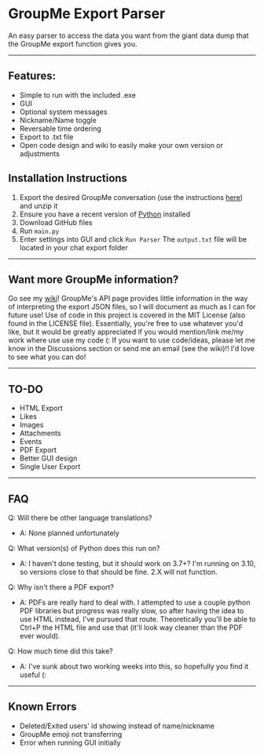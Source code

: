 # GroupMe Export Parser
 An easy parser to access the data you want from the giant data dump that the GroupMe export function gives you.

***
## Features:

- Simple to run with the included .exe
- GUI
- Optional system messages
- Nickname/Name toggle
- Reversable time ordering
- Export to .txt file
- Open code design and wiki to easily make your own version or adjustments


## Installation Instructions
1. Export the desired GroupMe conversation (use the instructions [here](https://support.microsoft.com/en-us/office/how-do-i-export-my-groupme-data-1f6875bf-7871-4ade-8608-4c606cd5f518)) and unzip it
2. Ensure you have a recent version of [Python](https://python.org) installed
3. Download GitHub files
4. Run `main.py`
5. Enter settings into GUI and click `Run Parser`
The `output.txt` file will be located in your chat export folder

***

## Want more GroupMe information?

Go see my [wiki](https://github.com/theTrueEnder/GroupMe-Export-Parser/wiki)! GroupMe's API page provides little information in the way of interpreting the export JSON files, so I will document as much as I can for future use! Use of code in this project is covered in the MIT License (also found in the LICENSE file). Essentially, you're free to use whatever you'd like, but it would be greatly appreciated if you would mention/link me/my work where use use my code (:  If you want to use code/ideas, please let me know in the Discussions section or send me an email (see the wiki)!! I'd love to see what you can do!

***

## TO-DO

- HTML Export
- Likes
- Images
- Attachments
- Events
- PDF Export
- Better GUI design
- Single User Export

***

## FAQ

Q: Will there be other language translations? 

- A: None planned unfortunately

Q: What version(s) of Python does this run on?

- A: I haven't done testing, but it should work on 3.7+? I'm running on 3.10, so versions close to that should be fine. 2.X will not function.

Q: Why isn't there a PDF export?

- A: PDFs are really hard to deal with. I attempted to use a couple python PDF libraries but progress was really slow, so after having the idea to use HTML instead, I've pursued that route. Theoretically you'll be able to Ctrl+P the HTML file and use that (it'll look way cleaner than the PDF ever would).

Q: How much time did this take?

- A: I've sunk about two working weeks into this, so hopefully you find it useful (:

***

## Known Errors

- Deleted/Exited users' id showing instead of name/nickname
- GroupMe emoji not transferring
- Error when running GUI initially
